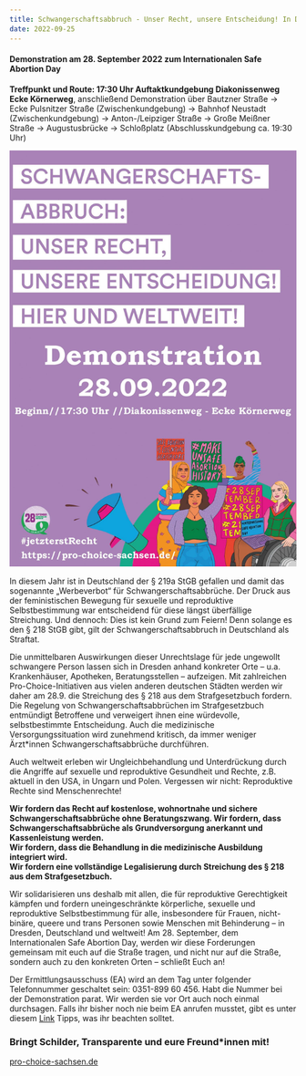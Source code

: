 ```yaml
---
title: Schwangerschaftsabbruch - Unser Recht, unsere Entscheidung! In Dresden, in Deutschland und weltweit!
date: 2022-09-25
---
```


#### Demonstration am 28. September 2022 zum Internationalen Safe Abortion Day

**Treffpunkt und Route: 17:30 Uhr Auftaktkundgebung Diakonissenweg Ecke Körnerweg**, anschließend Demonstration über Bautzner Straße → Ecke Pulsnitzer Straße (Zwischenkundgebung) → Bahnhof Neustadt (Zwischenkundgebung) → Anton-/Leipziger Straße → Große Meißner Straße → Augustusbrücke → Schloßplatz (Abschlusskundgebung ca. 19:30 Uhr)

![Plakat-SAD-1414x2048.jpg](\images\Plakat-SAD-1414x2048.jpg)

In diesem Jahr ist in Deutschland der § 219a StGB gefallen und damit das sogenannte „Werbeverbot“ für Schwangerschaftsabbrüche. Der Druck aus der feministischen Bewegung für sexuelle und reproduktive Selbstbestimmung war entscheidend für diese längst überfällige Streichung. Und dennoch: Dies ist kein Grund zum Feiern! Denn solange es den § 218 StGB gibt, gilt der Schwangerschaftsabbruch in Deutschland als Straftat.

Die unmittelbaren Auswirkungen dieser Unrechtslage für jede ungewollt schwangere Person lassen sich in Dresden anhand konkreter Orte – u.a. Krankenhäuser, Apotheken, Beratungsstellen – aufzeigen. Mit zahlreichen Pro-Choice-Initiativen aus vielen anderen deutschen Städten werden wir daher am 28.9. die Streichung des § 218 aus dem Strafgesetzbuch fordern. Die Regelung von Schwangerschaftsabbrüchen im Strafgesetzbuch entmündigt Betroffene und verweigert ihnen eine würdevolle, selbstbestimmte Entscheidung. Auch die medizinische Versorgungssituation wird zunehmend kritisch, da immer weniger Ärzt\*innen Schwangerschaftsabbrüche durchführen.

Auch weltweit erleben wir Ungleichbehandlung und Unterdrückung durch die Angriffe auf sexuelle und reproduktive Gesundheit und Rechte, z.B. aktuell in den USA, in Ungarn und Polen. Vergessen wir nicht: Reproduktive Rechte sind Menschenrechte!

**Wir fordern das Recht auf kostenlose, wohnortnahe und sichere Schwangerschaftsabbrüche ohne Beratungszwang. Wir fordern, dass Schwangerschaftsabbrüche als Grundversorgung anerkannt und Kassenleistung werden.
<br> Wir fordern, dass die Behandlung in die medizinische Ausbildung integriert wird.
<br> Wir fordern eine vollständige Legalisierung durch Streichung des § 218 aus dem Strafgesetzbuch.**

Wir solidarisieren uns deshalb mit allen, die für reproduktive Gerechtigkeit kämpfen und fordern uneingeschränkte körperliche, sexuelle und reproduktive Selbstbestimmung für alle, insbesondere für Frauen, nicht-binäre, queere und trans Personen sowie Menschen mit Behinderung – in Dresden, Deutschland und weltweit! Am 28. September, dem Internationalen Safe Abortion Day, werden wir diese Forderungen gemeinsam mit euch auf die Straße tragen, und nicht nur auf die Straße, sondern auch zu den konkreten Orten – schließt Euch an!

Der Ermittlungsausschuss (EA) wird an dem Tag unter folgender Telefonnummer geschaltet sein: 0351-899 60 456. Habt die Nummer bei der Demonstration parat. Wir werden sie vor Ort auch noch einmal durchsagen. Falls ihr bisher noch nie beim EA anrufen musstet, gibt es unter diesem [Link](https://ea-dresden.site36.net/category/texte/) Tipps, was ihr beachten solltet.

### **Bringt Schilder, Transparente und eure Freund\*innen mit!**

[pro-choice-sachsen.de](https://pro-choice-sachsen.de)
